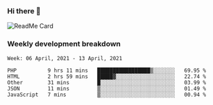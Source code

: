 ### Hi there 👋

<!--
**itzcy/itzcy** is a ✨ _special_ ✨ repository because its `README.md` (this file) appears on your GitHub profile.

Here are some ideas to get you started:

- 🔭 I’m currently working on ...
- 🌱 I’m currently learning ...
- 👯 I’m looking to collaborate on ...
- 🤔 I’m looking for help with ...
- 💬 Ask me about ...
- 📫 How to reach me: ...
- 😄 Pronouns: ...
- ⚡ Fun fact: ...
-->
![ReadMe Card](https://github-readme-stats.vercel.app/api?username=itzcy&show_icons=true&title_color=2d3198&icon_color=797cb8&text_color=24292e&bg_color=f6f8fa)

### Weekly development breakdown
<!--START_SECTION:waka-->
```text
Week: 06 April, 2021 - 13 April, 2021

PHP          9 hrs 11 mins   █████████████████▒░░░░░░░   69.95 % 
HTML         2 hrs 59 mins   █████▓░░░░░░░░░░░░░░░░░░░   22.74 % 
Other        31 mins         █░░░░░░░░░░░░░░░░░░░░░░░░   03.99 % 
JSON         11 mins         ▒░░░░░░░░░░░░░░░░░░░░░░░░   01.49 % 
JavaScript   7 mins          ▒░░░░░░░░░░░░░░░░░░░░░░░░   00.94 % 
```
<!--END_SECTION:waka-->
